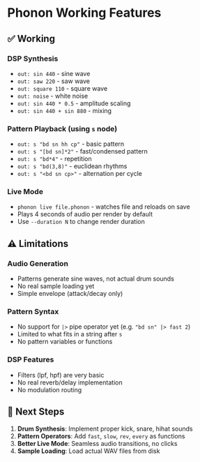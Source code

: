 # Phonon Working Features

## ✅ Working

### DSP Synthesis
- `out: sin 440` - sine wave
- `out: saw 220` - saw wave  
- `out: square 110` - square wave
- `out: noise` - white noise
- `out: sin 440 * 0.5` - amplitude scaling
- `out: sin 440 + sin 880` - mixing

### Pattern Playback (using `s` node)
- `out: s "bd sn hh cp"` - basic pattern
- `out: s "[bd sn]*2"` - fast/condensed pattern 
- `out: s "bd*4"` - repetition
- `out: s "bd(3,8)"` - euclidean rhythms
- `out: s "<bd sn cp>"` - alternation per cycle

### Live Mode
- `phonon live file.phonon` - watches file and reloads on save
- Plays 4 seconds of audio per render by default
- Use `--duration N` to change render duration

## ⚠️ Limitations

### Audio Generation
- Patterns generate sine waves, not actual drum sounds
- No real sample loading yet
- Simple envelope (attack/decay only)

### Pattern Syntax  
- No support for `|>` pipe operator yet (e.g. `"bd sn" |> fast 2`)
- Limited to what fits in a string after `s`
- No pattern variables or functions

### DSP Features
- Filters (lpf, hpf) are very basic
- No real reverb/delay implementation
- No modulation routing

## 🔧 Next Steps

1. **Drum Synthesis**: Implement proper kick, snare, hihat sounds
2. **Pattern Operators**: Add `fast`, `slow`, `rev`, `every` as functions
3. **Better Live Mode**: Seamless audio transitions, no clicks
4. **Sample Loading**: Load actual WAV files from disk